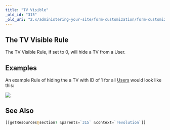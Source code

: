 ```yaml
---
title: "TV Visible"
_old_id: "315"
_old_uri: "2.x/administering-your-site/form-customization/form-customization-rules/tv-visible"
---
```


## The TV Visible Rule

The TV Visible Rule, if set to 0, will hide a TV from a User.

## Examples

An example Rule of hiding the a TV with ID of 1 for all [Users](display/revolution20/Users "Users") would look like this:

![](download/attachments/18678096/rule-tvVisible.png?version=1&modificationDate=1252015683000)

## See Also

``` php
[[getResources@section? &parents=`315` &context=`revolution`]]
```